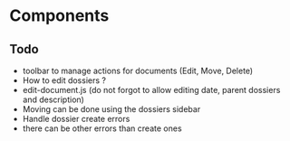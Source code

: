 # Components

## Todo
- toolbar to manage actions for documents (Edit, Move, Delete)
- How to edit dossiers ?
- edit-document.js (do not forgot to allow editing date, parent dossiers and description)
- Moving can be done using the dossiers sidebar
- Handle dossier create errors
- there can be other errors than create ones
